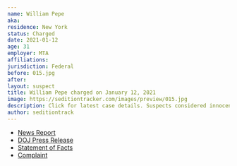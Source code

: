 ```yaml
---
name: William Pepe
aka:
residence: New York
status: Charged
date: 2021-01-12
age: 31
employer: MTA
affiliations:
jurisdiction: Federal
before: 015.jpg
after:
layout: suspect
title: William Pepe charged on January 12, 2021
image: https://seditiontracker.com/images/preview/015.jpg
description: Click for latest case details. Suspects considered innocent until proven guilty.
author: seditiontrack
---
```


- [News Report](https://www.foxnews.com/us/new-york-mta-metro-north-capitol-riots)
- [DOJ Press Release](https://www.justice.gov/usao-dc/pr/seven-charged-federal-court-following-events-united-capitol)
- [Statement of Facts](https://www.justice.gov/usao-dc/press-release/file/1353216/download)
- [Complaint](https://www.justice.gov/usao-dc/press-release/file/1353211/download)
